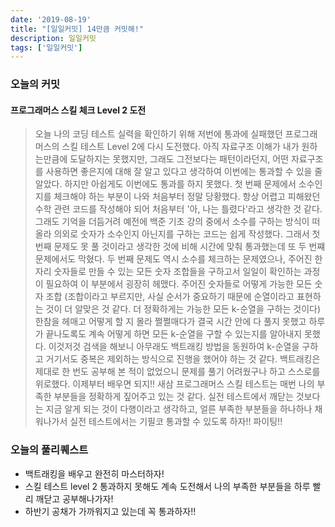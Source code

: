 ```yaml
---
date: '2019-08-19'
title: "[일일커밋] 14만큼 커밋해!"
description: 일일커밋
tags: ['일일커밋']
---
```


### 오늘의 커밋

#### 프로그래머스 스킬 체크 Level 2 도전
> 오늘 나의 코딩 테스트 실력을 확인하기 위해 저번에 통과에 실패했던 프로그래머스의 스킬 테스트 Level 2에 다시 도전했다. 아직 자료구조 이해가 내가 원하는만큼에 도달하지는 못했지만, 그래도 그전보다는 패턴이라던지, 어떤 자료구조를 사용하면 좋은지에 대해 잘 알고 있다고 생각하여 이번에는 통과할 수 있을 줄 알았다. 하지만 아쉽게도 이번에도 통과를 하지 못했다. 첫 번째 문제에서 소수인지를 체크해야 하는 부분이 나와 처음부터 정말 당황했다. 항상 어렵고 피해왔던 수학 관련 코드를 작성해야 되어 처음부터 '아, 나는 틀렸다'라고 생각한 것 같다. 그래도 기억을 더듬거려 예전에 백준 기초 강의 중에서 소수를 구하는 방식이 떠올라 의외로 숫자가 소수인지 아닌지를 구하는 코드는 쉽게 작성했다. 그래서 첫 번째 문제도 못 풀 것이라고 생각한 것에 비해 시간에 맞춰 통과했는데 또 두 번쨰 문제에서도 막혔다. 두 번째 문제도 역시 소수를 체크하는 문제였으나, 주어진 한 자리 숫자들로 만들 수 있는 모든 숫자 조합들을 구하고서 일일이 확인하는 과정이 필요하여 이 부분에서 굉장히 헤맸다. 주어진 숫자들로 어떻게 가능한 모든 숫자 조합 (조합이라고 부르지만, 사실 순서가 중요하기 때문에 순열이라고 표현하는 것이 더 알맞은 것 같다. 더 정확하게는 가능한 모든 k-순열을 구하는 것이다) 한참을 헤매고 어떻게 할 지 몰라 쩔쩔매다가 결국 시간 안에 다 풀지 못했고 하루가 끝나도록도 계속 어떻게 하면 모든 k-순열을 구할 수 있는지를 알아내지 못했다. 이것저것 검색을 해보니 아무래도 백트래킹 방법을 동원하여 k-순열을 구하고 거기서도 중복은 제외하는 방식으로 진행을 했어야 하는 것 같다. 백트래킹은 제대로 한 번도 공부해 본 적이 없었으니 문제를 풀기 어려웠구나 하고 스스로를 위로했다. 이제부터 배우면 되지!! 새삼 프로그래머스 스킬 테스트는 매번 나의 부족한 부분들을 정확하게 짚어주고 있는 것 같다. 실전 테스트에서 깨닫는 것보다는 지금 알게 되는 것이 다행이라고 생각하고, 얼른 부족한 부분들을 하나하나 채워나가서 실전 테스트에서는 기필코 통과할 수 있도록 하자!! 파이팅!!

### 오늘의 풀리퀘스트
- 백트래킹을 배우고 완전히 마스터하자!
- 스킬 테스트 level 2 통과하지 못해도 계속 도전해서 나의 부족한 부분들을 하루 빨리 깨닫고 공부해나가자!
- 하반기 공채가 가까워지고 있는데 꼭 통과하자!! 